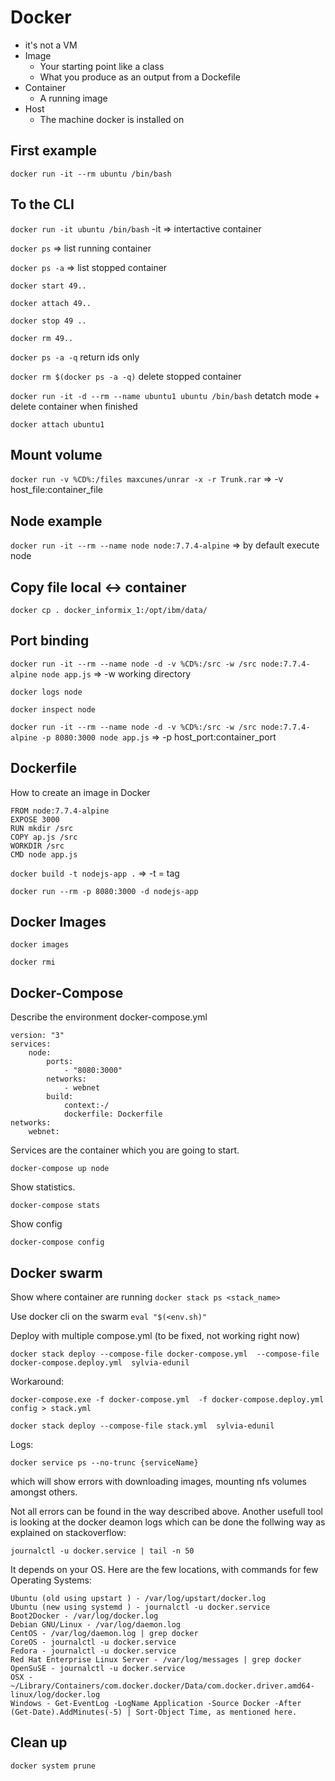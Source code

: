 # Docker

* it's not a VM
* Image
    * Your starting point like a class 
    * What you produce as an output from a Dockefile
* Container
    * A running image
* Host
    * The machine docker is installed on 

## First example
`docker run -it --rm ubuntu /bin/bash`

## To the CLI
`docker run -it ubuntu /bin/bash`
-it => intertactive container

`docker ps`
=> list running container

`docker ps -a`
=> list stopped container

`docker start 49..`

`docker attach 49..`

`docker stop 49 ..`

`docker rm 49..`

`docker ps -a -q` return ids only

`docker rm $(docker ps -a -q)` delete stopped container

`docker run -it -d --rm --name ubuntu1 ubuntu /bin/bash` detatch mode + delete container when finished

`docker attach ubuntu1`
## Mount volume
`docker run -v %CD%:/files maxcunes/unrar -x -r Trunk.rar` => -v host_file:container_file

## Node example
`docker run -it --rm --name node node:7.7.4-alpine`
=> by default execute node

## Copy file local <-> container
 `docker cp . docker_informix_1:/opt/ibm/data/`

## Port binding
`docker run -it --rm --name node -d -v %CD%:/src -w /src node:7.7.4-alpine node app.js` => -w working directory

`docker logs node`

`docker inspect node`

`docker run -it --rm --name node -d -v %CD%:/src -w /src node:7.7.4-alpine -p 8080:3000 node app.js` => -p host_port:container_port

## Dockerfile
How to create an image in Docker
```docker
FROM node:7.7.4-alpine
EXPOSE 3000
RUN mkdir /src
COPY ap.js /src
WORKDIR /src
CMD node app.js
```
`docker build -t nodejs-app .` => -t = tag

`docker run --rm -p 8080:3000 -d nodejs-app`

## Docker Images
`docker images`

`docker rmi`


## Docker-Compose

Describe the environment docker-compose.yml
```docker
version: "3"
services:
    node:
        ports:
            - "8080:3000"
        networks:
            - webnet
        build:
            context:-/
            dockerfile: Dockerfile
networks:
    webnet:
```

Services are the container which you are going to start.

`docker-compose up node`

Show statistics.

`docker-compose stats`

Show config 

`docker-compose config`

## Docker swarm ##

Show where container are running
`docker stack ps <stack_name>`

Use docker cli on the swarm
`eval "$(<env.sh)" `

Deploy with multiple compose.yml (to be fixed, not working right now)

`docker stack deploy --compose-file docker-compose.yml  --compose-file docker-compose.deploy.yml  sylvia-edunil`

Workaround:

`docker-compose.exe -f docker-compose.yml  -f docker-compose.deploy.yml  config > stack.yml`

`docker stack deploy --compose-file stack.yml  sylvia-edunil`

Logs:

`docker service ps --no-trunc {serviceName}`

which will show errors with downloading images, mounting nfs volumes amongst others.

Not all errors can be found in the way described above. Another usefull tool is looking at the docker deamon logs which can be done the follwing way as explained on stackoverflow:

`journalctl -u docker.service | tail -n 50 `

It depends on your OS. Here are the few locations, with commands for few Operating Systems:

```
Ubuntu (old using upstart ) - /var/log/upstart/docker.log
Ubuntu (new using systemd ) - journalctl -u docker.service
Boot2Docker - /var/log/docker.log
Debian GNU/Linux - /var/log/daemon.log
CentOS - /var/log/daemon.log | grep docker
CoreOS - journalctl -u docker.service
Fedora - journalctl -u docker.service
Red Hat Enterprise Linux Server - /var/log/messages | grep docker
OpenSuSE - journalctl -u docker.service
OSX - ~/Library/Containers/com.docker.docker/Data/com.docker.driver.amd64-linux/log/d‌​ocker.log
Windows - Get-EventLog -LogName Application -Source Docker -After (Get-Date).AddMinutes(-5) | Sort-Object Time, as mentioned here.
```


## Clean up ##

`docker system prune`









